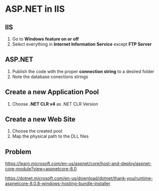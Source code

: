 # ASP.NET in IIS

## IIS
1. Go to **Windows feature on or off**
2. Select everything in **Internet Information Service** except **FTP Server**

## ASP.NET 
1. Publish the code with the proper **connection string** to a desired folder
2. Note the database conections strings

## Create a new **Application Pool**
1. Choose **.NET CLR v4** as .NET CLR Version

## Create a new **Web Site**
1. Choose the created pool
2. Map the physical path to the DLL files


## Problem

https://learn.microsoft.com/en-us/aspnet/core/host-and-deploy/aspnet-core-module?view=aspnetcore-8.0


https://dotnet.microsoft.com/en-us/download/dotnet/thank-you/runtime-aspnetcore-8.0.8-windows-hosting-bundle-installer
